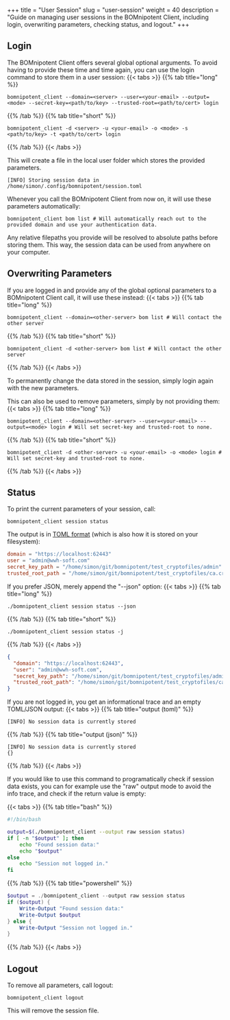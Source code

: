 +++
title = "User Session"
slug = "user-session"
weight = 40
description = "Guide on managing user sessions in the BOMnipotent Client, including login, overwriting parameters, checking status, and logout."
+++

## Login

The BOMnipotent Client offers several global optional arguments. To avoid having to provide these time and time again, you can use the login command to store them in a user session:
{{< tabs >}}
{{% tab title="long" %}}
```
bomnipotent_client --domain=<server> --user=<your-email> --output=<mode> --secret-key=<path/to/key> --trusted-root=<path/to/cert> login
```
{{% /tab %}}
{{% tab title="short" %}}
```
bomnipotent_client -d <server> -u <your-email> -o <mode> -s <path/to/key> -t <path/to/cert> login
```
{{% /tab %}}
{{< /tabs >}}

This will create a file in the local user folder which stores the provided parameters.
``` {wrap="false" title="output"}
[INFO] Storing session data in /home/simon/.config/bomnipotent/session.toml
```

Whenever you call the BOMnipotent Client from now on, it will use these parameters automatically:

```
bomnipotent_client bom list # Will automatically reach out to the provided domain and use your authentication data.
```

Any relative filepaths you provide will be resolved to absolute paths before storing them. This way, the session data can be used from anywhere on your computer.

## Overwriting Parameters

If you are logged in and provide any of the global optional parameters to a BOMnipotent Client call, it will use these instead:
{{< tabs >}}
{{% tab title="long" %}}
```
bomnipotent_client --domain=<other-server> bom list # Will contact the other server
```
{{% /tab %}}
{{% tab title="short" %}}
```
bomnipotent_client -d <other-server> bom list # Will contact the other server
```
{{% /tab %}}
{{< /tabs >}}

To permanently change the data stored in the session, simply login again with the new parameters.

This can also be used to remove parameters, simply by not providing them:
{{< tabs >}}
{{% tab title="long" %}}
```
bomnipotent_client --domain=<other-server> --user=<your-email> --output=<mode> login # Will set secret-key and trusted-root to none.
```
{{% /tab %}}
{{% tab title="short" %}}
```
bomnipotent_client -d <other-server> -u <your-email> -o <mode> login # Will set secret-key and trusted-root to none.
```
{{% /tab %}}
{{< /tabs >}}

## Status

To print the current parameters of your session, call:
```
bomnipotent_client session status
```

The output is in [TOML format](https://toml.io/en/) (which is also how it is stored on your filesystem):
``` toml {wrap="false" title="output"}
domain = "https://localhost:62443"
user = "admin@wwh-soft.com"
secret_key_path = "/home/simon/git/bomnipotent/test_cryptofiles/admin"
trusted_root_path = "/home/simon/git/bomnipotent/test_cryptofiles/ca.crt"
```

If you prefer JSON, merely append the "--json" option:
{{< tabs >}}
{{% tab title="long" %}}
```
./bomnipotent_client session status --json
```
{{% /tab %}}
{{% tab title="short" %}}
```
./bomnipotent_client session status -j
```
{{% /tab %}}
{{< /tabs >}}

``` json {wrap="false" title="output"}
{
  "domain": "https://localhost:62443",
  "user": "admin@wwh-soft.com",
  "secret_key_path": "/home/simon/git/bomnipotent/test_cryptofiles/admin",
  "trusted_root_path": "/home/simon/git/bomnipotent/test_cryptofiles/ca.crt"
}
```

If you are not logged in, you get an informational trace and an empty TOML/JSON output:
{{< tabs >}}
{{% tab title="output (toml)" %}}
```
[INFO] No session data is currently stored

```
{{% /tab %}}
{{% tab title="output (json)" %}}
```
[INFO] No session data is currently stored
{}
```
{{% /tab %}}
{{< /tabs >}}

If you would like to use this command to programatically check if session data exists, you can for example use the "raw" output mode to avoid the info trace, and check if the return value is empty:

{{< tabs >}}
{{% tab title="bash" %}}
``` bash
#!/bin/bash

output=$(./bomnipotent_client --output raw session status)
if [ -n "$output" ]; then
    echo "Found session data:"
    echo "$output"
else
    echo "Session not logged in."
fi
```
{{% /tab %}}
{{% tab title="powershell" %}}
``` ps1
$output = ./bomnipotent_client --output raw session status
if ($output) {
    Write-Output "Found session data:"
    Write-Output $output
} else {
    Write-Output "Session not logged in."
}
```
{{% /tab %}}
{{< /tabs >}}



## Logout

To remove all parameters, call logout:
```
bomnipotent_client logout
```
This will remove the session file.
